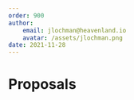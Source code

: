 ```yaml
---
order: 900
author: 
    email: jlochman@heavenland.io
    avatar: /assets/jlochman.png
date: 2021-11-28
---
```


# Proposals